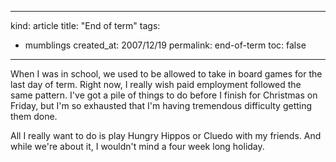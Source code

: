 -----
kind: article
title: "End of term"
tags:
- mumblings
created_at: 2007/12/19
permalink: end-of-term
toc: false
-----

<p>When I was in school, we used to be allowed to take in board games for the last day of term. Right now, I really wish paid employment followed the same pattern. I've got a pile of things to do before I finish for Christmas on Friday, but I'm so exhausted that I'm having tremendous difficulty getting them done.</p>

<p>All I really want to do is play Hungry Hippos or Cluedo with my friends. And while we're about it, I wouldn't mind a four week long holiday.</p>


